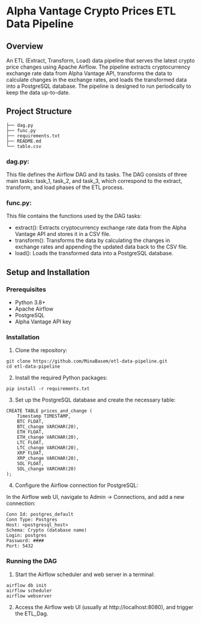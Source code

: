 # Alpha Vantage Crypto Prices ETL Data Pipeline

## Overview
An ETL (Extract, Transform, Load) data pipeline that serves the latest crypto price changes using Apache Airflow. The pipeline extracts cryptocurrency exchange rate data from Alpha Vantage API, transforms the data to calculate changes in the exchange rates, and loads the transformed data into a PostgreSQL database. The pipeline is designed to run periodically to keep the data up-to-date.

## Project Structure
```.
├── dag.py
├── func.py
├── requirements.txt
├── README.md
└── table.csv
```

### dag.py:

This file defines the Airflow DAG and its tasks. The DAG consists of three main tasks: task_1, task_2, and task_3, which correspond to the extract, transform, and load phases of the ETL process.

### func.py:

This file contains the functions used by the DAG tasks:

- extract(): Extracts cryptocurrency exchange rate data from the Alpha Vantage API and stores it in a CSV file.
- transform(): Transforms the data by calculating the changes in exchange rates and appending the updated data back to the CSV file.
- load(): Loads the transformed data into a PostgreSQL database.

## Setup and Installation

### Prerequisites
- Python 3.8+
- Apache Airflow
- PostgreSQL
- Alpha Vantage API key

### Installation
1. Clone the repository:
```
git clone https://github.com/MinaBasem/etl-data-pipeline.git
cd etl-data-pipeline
```

2. Install the required Python packages:
```
pip install -r requirements.txt
```

3. Set up the PostgreSQL database and create the necessary table:
```
CREATE TABLE prices_and_change (
    Timestamp TIMESTAMP,
    BTC FLOAT,
    BTC_change VARCHAR(20),
    ETH FLOAT,
    ETH_change VARCHAR(20),
    LTC FLOAT,
    LTC_change VARCHAR(20),
    XRP FLOAT,
    XRP_change VARCHAR(20),
    SOL FLOAT,
    SOL_change VARCHAR(20)
);
```
4. Configure the Airflow connection for PostgreSQL:

  In the Airflow web UI, navigate to Admin -> Connections, and add a new connection:
```
Conn Id: postgres_default
Conn Type: Postgres
Host: <postgresql_host>
Schema: Crypto (database name)
Login: postgres
Password: ####
Port: 5432
```

### Running the DAG
1. Start the Airflow scheduler and web server in a terminal:
```
airflow db init
airflow scheduler
airflow webserver
```
2. Access the Airflow web UI (usually at http://localhost:8080), and trigger the ETL_Dag.
